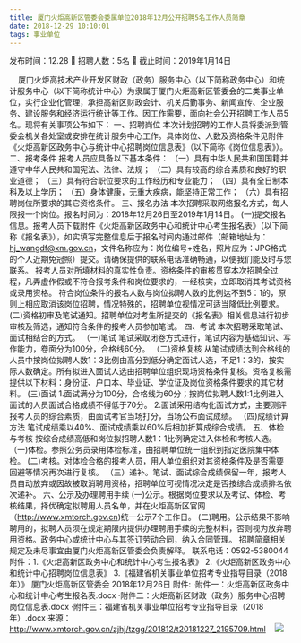 ```yaml
---
title: 厦门火炬高新区管委会委属单位2018年12月公开招聘5名工作人员简章
date: 2018-12-29 10:10:01
tags: 事业单位
---
```

发布时间：12.28   🌟   招聘人数：5名   🌈   截止时间：2019年1月14日
<!-- more -->

 
 
厦门火炬高技术产业开发区财政（政务）服务中心（以下简称政务中心）和统计服务中心（以下简称统计中心）为隶属于厦门火炬高新区管委会的二类事业单位，实行企业化管理，承担高新区财政会计、机关后勤事务、新闻宣传、企业服务、建设服务和经济运行统计等工作。因工作需要，面向社会公开招聘工作人员5名。现将有关事项公布如下：
一、招聘岗位
本次计划招聘的工作人员将委派到管委会机关各处室或安排在统计服务中心工作。具体岗位、人数及资格条件见附件《火炬高新区政务中心与统计中心招聘岗位信息表》（以下简称《岗位信息表》）。
二、报考条件
报考人员应具备以下基本条件：
（一）具有中华人民共和国国籍并遵守中华人民共和国宪法、法律、法规；
（二）具有较高的综合素质和良好的职业道德；
（三）具有符合职位要求的工作经历和专业能力；
（四）具有全日制本科及以上学历；
（五）身体健康，无重大疾病，能坚持正常工作；
（六）具有招聘岗位所要求的其它资格条件。
三、报名办法
本次招聘采取网络报名方式，每人限报一个岗位。报名时间为：2018年12月26日至2019年1月14日。
(一)提交报名信息。报考人员下载附件《火炬高新区政务中心和统计中心考生报名表》（以下简称《报名表》），如实填写完整信息后于报名时间内通过邮件（邮箱地址为：hj_wangdf@xm.gov.cn，文件名称应为：岗位编号+姓名，照片应为：JPG格式的个人近期免冠照）提交。请确保提供的联系电话准确畅通，以便我们能及时与您联系。
报考人员对所填材料的真实性负责。资格条件的审核贯穿本次招聘全过程，凡弄虚作假或不符合报考条件和岗位要求的，一经核实，立即取消其考试资格或录用资格。
符合岗位条件的报名人数与岗位拟聘人数的比例达不到5：1的，原则上相应取消该岗位招聘，情况特殊的，招聘单位视情况可适当降低比例要求。
(二)资格初审及笔试通知。招聘单位对考生所提交的《报名表》相关信息进行初步审核及筛选，通知符合条件的报考人员参加笔试。
四、考试
本次招聘采取笔试、面试相结合的方式。
（一)笔试
笔试采取闭卷方式进行，笔试内容为基础知识、写作能力，卷面分为100分，合格线60分。
（二)资格复核
从笔试成绩达到合格线的人员中按岗位拟聘人数1：3比例由高分到低分确定面试人选，不足1：3的，按实际人数确定。所有拟进入面试人选由招聘单位组织现场资格条件复核。资格复核需提供以下材料：身份证、户口本、毕业证、学位证及岗位资格条件要求的其它材料。
(三)面试
1.面试满分为100分，合格线为60分；按岗位拟聘人数1:1比例进入面试的人员面试合格成绩不得低于70分。
2.面试采用结构化面试方式，主要测评报考人员的综合素质，由面试考官当场打分，当场公布面试成绩。
（四)成绩计算方法
笔试成绩乘以40%、面试成绩乘以60%后相加折算成综合成绩。
五、体检与考核
按综合成绩高低和岗位拟招聘人数1：1比例确定进入体检和考核人选。
（一)体检。参照公务员录用体检标准，由招聘单位统一组织到指定医院集中体检。
(二)考核。对体检合格的报考人员，用人单位组织对其资格条件及是否需要回避等情况再次进行复核。
（三）递补。笔试、面试综合成绩保留一年，报考人员自动放弃或因故被取消聘用资格，招聘单位可视情况决定是否按综合成绩排名依次递补。
六、公示及办理聘用手续
(一)公示。根据岗位要求以及考试、体检、考核结果，择优确定拟聘用人员名单，并在火炬高新区官网（http://www.xmtorch.gov.cn)统一公示7个工作日。
(二)聘用。公示结果不影响聘用的，拟聘人员须在规定期限内提供办理聘用手续的完整材料，否则视为放弃聘用资格。政务中心或统计中心与其签订劳动合同，纳入合同管理。
招聘简章相关规定及未尽事宜由厦门火炬高新区管委会负责解释。
联系电话：0592-5380044
附件：1.《火炬高新区政务中心和统计中心考生报名表》
2.《火炬高新区政务中心和统计中心招聘岗位信息表》
3.《福建省机关事业单位招考专业指导目录（2018年）》
厦门火炬高新区管委会
2018年12月26日
附件:
·附件一：火炬高新区政务中心和统计中心考生报名表.docx
·附件二：火炬高新区财政（政务）服务中心招聘岗位信息表.docx
·附件三：福建省机关事业单位招考专业指导目录（2018年）.docx
来源：
http://www.xmtorch.gov.cn/zjhj/tzgg/201812/t20181227_2195709.html
 
 ![](https://cdn.weiweiblog.cn/20181015134814.png)